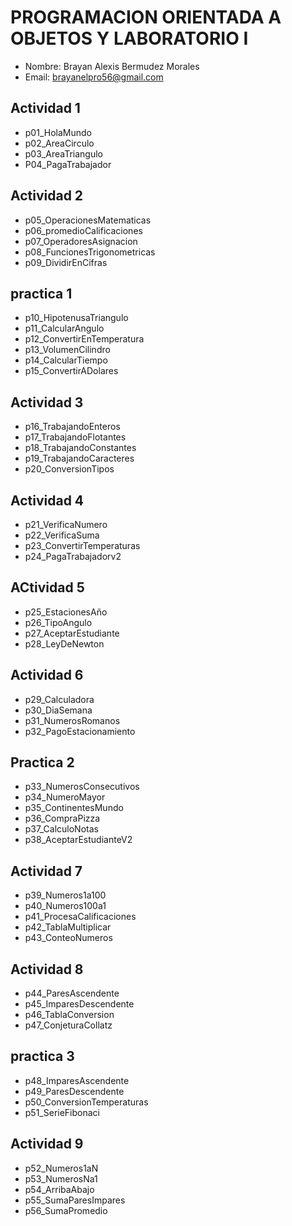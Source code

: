 

# PROGRAMACION ORIENTADA A OBJETOS Y LABORATORIO I
- Nombre: Brayan Alexis Bermudez Morales
- Email: brayanelpro56@gmail.com

## Actividad 1
- p01_HolaMundo
- p02_AreaCirculo
- p03_AreaTriangulo
- P04_PagaTrabajador

## Actividad 2
- p05_OperacionesMatematicas
- p06_promedioCalificaciones
- p07_OperadoresAsignacion
- p08_FuncionesTrigonometricas
- p09_DividirEnCifras


## practica 1 
- p10_HipotenusaTriangulo
- p11_CalcularAngulo
- p12_ConvertirEnTemperatura
- p13_VolumenCilindro
- p14_CalcularTiempo
- p15_ConvertirADolares


## Actividad 3
- p16_TrabajandoEnteros
- p17_TrabajandoFlotantes
- p18_TrabajandoConstantes
- p19_TrabajandoCaracteres
- p20_ConversionTipos


## Actividad 4
- p21_VerificaNumero
- p22_VerificaSuma
- p23_ConvertirTemperaturas
- p24_PagaTrabajadorv2

## ACtividad 5
- p25_EstacionesAño
- p26_TipoAngulo
- p27_AceptarEstudiante
- p28_LeyDeNewton

## Actividad 6
- p29_Calculadora
- p30_DiaSemana
- p31_NumerosRomanos
- p32_PagoEstacionamiento
## Practica 2
- p33_NumerosConsecutivos
- p34_NumeroMayor
- p35_ContinentesMundo
- p36_CompraPizza
- p37_CalculoNotas
- p38_AceptarEstudianteV2
## Actividad 7
- p39_Numeros1a100
- p40_Numeros100a1
- p41_ProcesaCalificaciones
- p42_TablaMultiplicar
- p43_ConteoNumeros
## Actividad 8
- p44_ParesAscendente
- p45_ImparesDescendente
- p46_TablaConversion
- p47_ConjeturaCollatz
## practica 3
- p48_ImparesAscendente
- p49_ParesDescendente
- p50_ConversionTemperaturas
- p51_SerieFibonaci

## Actividad 9 
- p52_Numeros1aN
- p53_NumerosNa1
- p54_ArribaAbajo
- p55_SumaParesImpares
- p56_SumaPromedio